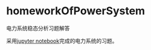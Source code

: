 # homeworkOfPowerSystem
电力系统稳态分析习题解答

采用[jupyter notebook](https://github.com/jupyter/notebook)完成的电力系统的习题。
